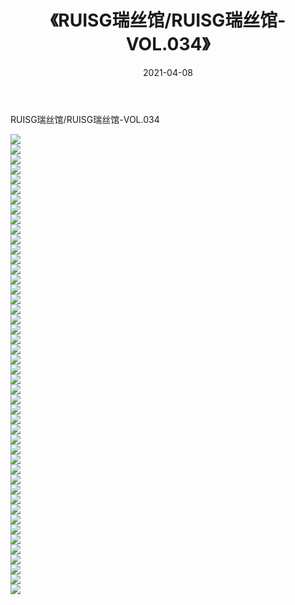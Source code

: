 ﻿---
layout: post
title:  《RUISG瑞丝馆/RUISG瑞丝馆-VOL.034》
date:   2021-04-08
img: http://pic.660000.xyz/1:/网络美图/2021/RUISG瑞丝馆/RUISG瑞丝馆-VOL.034/000.jpg
categories: [美女, 清纯, 唯美]
---

RUISG瑞丝馆/RUISG瑞丝馆-VOL.034

 ![](http://pic.660000.xyz/1:/网络美图/2021/RUISG瑞丝馆/RUISG瑞丝馆-VOL.034/001.jpg) <br>![](http://pic.660000.xyz/1:/网络美图/2021/RUISG瑞丝馆/RUISG瑞丝馆-VOL.034/002.jpg) <br>![](http://pic.660000.xyz/1:/网络美图/2021/RUISG瑞丝馆/RUISG瑞丝馆-VOL.034/003.jpg) <br>![](http://pic.660000.xyz/1:/网络美图/2021/RUISG瑞丝馆/RUISG瑞丝馆-VOL.034/004.jpg) <br>![](http://pic.660000.xyz/1:/网络美图/2021/RUISG瑞丝馆/RUISG瑞丝馆-VOL.034/005.jpg) <br>![](http://pic.660000.xyz/1:/网络美图/2021/RUISG瑞丝馆/RUISG瑞丝馆-VOL.034/006.jpg) <br>![](http://pic.660000.xyz/1:/网络美图/2021/RUISG瑞丝馆/RUISG瑞丝馆-VOL.034/007.jpg) <br>![](http://pic.660000.xyz/1:/网络美图/2021/RUISG瑞丝馆/RUISG瑞丝馆-VOL.034/008.jpg) <br>![](http://pic.660000.xyz/1:/网络美图/2021/RUISG瑞丝馆/RUISG瑞丝馆-VOL.034/009.jpg) <br>![](http://pic.660000.xyz/1:/网络美图/2021/RUISG瑞丝馆/RUISG瑞丝馆-VOL.034/010.jpg) <br>![](http://pic.660000.xyz/1:/网络美图/2021/RUISG瑞丝馆/RUISG瑞丝馆-VOL.034/011.jpg) <br>![](http://pic.660000.xyz/1:/网络美图/2021/RUISG瑞丝馆/RUISG瑞丝馆-VOL.034/012.jpg) <br>![](http://pic.660000.xyz/1:/网络美图/2021/RUISG瑞丝馆/RUISG瑞丝馆-VOL.034/013.jpg) <br>![](http://pic.660000.xyz/1:/网络美图/2021/RUISG瑞丝馆/RUISG瑞丝馆-VOL.034/014.jpg) <br>![](http://pic.660000.xyz/1:/网络美图/2021/RUISG瑞丝馆/RUISG瑞丝馆-VOL.034/015.jpg) <br>![](http://pic.660000.xyz/1:/网络美图/2021/RUISG瑞丝馆/RUISG瑞丝馆-VOL.034/016.jpg) <br>![](http://pic.660000.xyz/1:/网络美图/2021/RUISG瑞丝馆/RUISG瑞丝馆-VOL.034/017.jpg) <br>![](http://pic.660000.xyz/1:/网络美图/2021/RUISG瑞丝馆/RUISG瑞丝馆-VOL.034/018.jpg) <br>![](http://pic.660000.xyz/1:/网络美图/2021/RUISG瑞丝馆/RUISG瑞丝馆-VOL.034/019.jpg) <br>![](http://pic.660000.xyz/1:/网络美图/2021/RUISG瑞丝馆/RUISG瑞丝馆-VOL.034/020.jpg) <br>![](http://pic.660000.xyz/1:/网络美图/2021/RUISG瑞丝馆/RUISG瑞丝馆-VOL.034/021.jpg) <br>![](http://pic.660000.xyz/1:/网络美图/2021/RUISG瑞丝馆/RUISG瑞丝馆-VOL.034/022.jpg) <br>![](http://pic.660000.xyz/1:/网络美图/2021/RUISG瑞丝馆/RUISG瑞丝馆-VOL.034/023.jpg) <br>![](http://pic.660000.xyz/1:/网络美图/2021/RUISG瑞丝馆/RUISG瑞丝馆-VOL.034/024.jpg) <br>![](http://pic.660000.xyz/1:/网络美图/2021/RUISG瑞丝馆/RUISG瑞丝馆-VOL.034/025.jpg) <br>![](http://pic.660000.xyz/1:/网络美图/2021/RUISG瑞丝馆/RUISG瑞丝馆-VOL.034/026.jpg) <br>![](http://pic.660000.xyz/1:/网络美图/2021/RUISG瑞丝馆/RUISG瑞丝馆-VOL.034/027.jpg) <br>![](http://pic.660000.xyz/1:/网络美图/2021/RUISG瑞丝馆/RUISG瑞丝馆-VOL.034/028.jpg) <br>![](http://pic.660000.xyz/1:/网络美图/2021/RUISG瑞丝馆/RUISG瑞丝馆-VOL.034/029.jpg) <br>![](http://pic.660000.xyz/1:/网络美图/2021/RUISG瑞丝馆/RUISG瑞丝馆-VOL.034/030.jpg) <br>![](http://pic.660000.xyz/1:/网络美图/2021/RUISG瑞丝馆/RUISG瑞丝馆-VOL.034/031.jpg) <br>![](http://pic.660000.xyz/1:/网络美图/2021/RUISG瑞丝馆/RUISG瑞丝馆-VOL.034/032.jpg) <br>![](http://pic.660000.xyz/1:/网络美图/2021/RUISG瑞丝馆/RUISG瑞丝馆-VOL.034/033.jpg) <br>![](http://pic.660000.xyz/1:/网络美图/2021/RUISG瑞丝馆/RUISG瑞丝馆-VOL.034/034.jpg) <br>![](http://pic.660000.xyz/1:/网络美图/2021/RUISG瑞丝馆/RUISG瑞丝馆-VOL.034/035.jpg) <br>![](http://pic.660000.xyz/1:/网络美图/2021/RUISG瑞丝馆/RUISG瑞丝馆-VOL.034/036.jpg) <br>![](http://pic.660000.xyz/1:/网络美图/2021/RUISG瑞丝馆/RUISG瑞丝馆-VOL.034/037.jpg) <br>![](http://pic.660000.xyz/1:/网络美图/2021/RUISG瑞丝馆/RUISG瑞丝馆-VOL.034/038.jpg) <br>![](http://pic.660000.xyz/1:/网络美图/2021/RUISG瑞丝馆/RUISG瑞丝馆-VOL.034/039.jpg) <br>![](http://pic.660000.xyz/1:/网络美图/2021/RUISG瑞丝馆/RUISG瑞丝馆-VOL.034/040.jpg) <br>![](http://pic.660000.xyz/1:/网络美图/2021/RUISG瑞丝馆/RUISG瑞丝馆-VOL.034/041.jpg) <br>![](http://pic.660000.xyz/1:/网络美图/2021/RUISG瑞丝馆/RUISG瑞丝馆-VOL.034/042.jpg) <br>![](http://pic.660000.xyz/1:/网络美图/2021/RUISG瑞丝馆/RUISG瑞丝馆-VOL.034/043.jpg) <br>![](http://pic.660000.xyz/1:/网络美图/2021/RUISG瑞丝馆/RUISG瑞丝馆-VOL.034/044.jpg) <br>![](http://pic.660000.xyz/1:/网络美图/2021/RUISG瑞丝馆/RUISG瑞丝馆-VOL.034/045.jpg) <br>![](http://pic.660000.xyz/1:/网络美图/2021/RUISG瑞丝馆/RUISG瑞丝馆-VOL.034/046.jpg) <br>